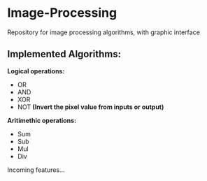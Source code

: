 # Image-Processing
Repository for image processing algorithms, with graphic interface

## Implemented Algorithms:

**Logical operations:**  
- OR
- AND
- XOR
- NOT **(Invert the pixel value from inputs or output)**

**Aritimethic operations:**
- Sum
- Sub
- Mul
- Div
      
Incoming features...
